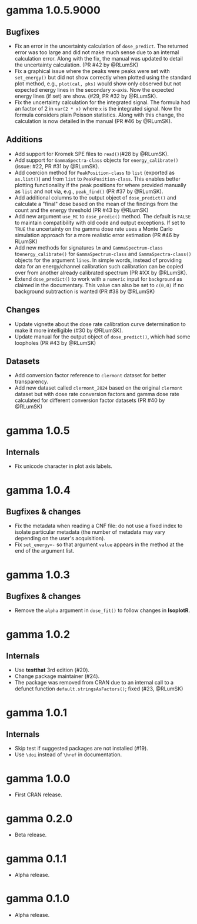 # gamma 1.0.5.9000
## Bugfixes
* Fix an error in the uncertainty calculation of `dose_predict`. The returned error was too large and did not make 
much sense due to an internal calculation error. Along with the fix, the manual was updated to detail the 
uncertainty calculation. (PR #42 by @RLumSK)
* Fix a graphical issue where the peaks were peaks were set with `set_energy()` but did not show correctly when plotted using the standard plot method, e.g., `plot(cal, pks)` would show only observed but not expected energy lines in the secondary x-axis. Now the expected energy lines (if set) are show. (#29, PR #32 by @RLumSK).
* Fix the uncertainty calculation for the integrated signal. The formula had an factor of 2 in `var(2 * x)` where `x` is the integrated signal. Now the formula considers plain Poisson statistics. Along with this change, the calculation is now detailed in the manual (PR #46 by @RLumSK).

## Additions
* Add support for Kromek SPE files to `read()`(#28 by @RLumSK).
* Add support for `GammaSpectra-class` objects for `energy_calibrate()`(issue: #22, PR #31 by @RLumSK).
* Add coercion method for `PeakPosition-class` to `list` (exported as `as.list()`) and from `list` to `PeakPosition-class`. This enables better plotting functionality if the peak positions for where provided manually as `list` and not via, e.g., `peak_find()` (PR #37 by @RLumSK).
* Add additional columns to the output object of `dose_predict()` and calculate a "final" dose based on the mean of the findings from the count and the energy threshold (PR #43 by @RLumSK) 
* Add new argument `use_MC` to `dose_predic()` method. The default is `FALSE` to maintain compatibility with old code and output exceptions. If set to `TRUE` the uncertainty on the gamma dose rate uses a Monte Carlo simulation approach for a more realistic error estimation (PR #46 by RLumSK)
* Add new methods for signatures `lm` and `GammaSpectrum-class` to`energy_calibrate()` for `GammaSpectrum-class` and `GammaSpectra-class()` objects for the argument `lines`. In simple words, instead of providing data for an energy/channel calibration such calibration can be copied over from another already calibrated spectrum (PR #XX by @RLumSK).  
* Extend `dose_predict()` to work with a `numeric` input for `background` as claimed in the documentary. This value can also be set to `c(0,0)` if no background
subtraction is wanted (PR #38 by @RLumSK)

## Changes
* Update vignette about the dose rate calibration curve determination to make it more intelligible (#30 by @RLumSK). 
* Update manual for the output object of `dose_predict()`, which had some loopholes (PR #43 by @RLumSK) 

## Datasets
* Add conversion factor reference to `clermont` dataset for better transparency.
* Add new dataset called `clermont_2024` based on the original `clermont` dataset but with dose rate conversion factors and gamma dose rate calculated for different conversion factor datasets (PR #40 by @RLumSK)

# gamma 1.0.5

## Internals
* Fix unicode character in plot axis labels.

# gamma 1.0.4
## Bugfixes & changes
* Fix the metadata when reading a CNF file: do not use a fixed index to isolate particular metadata (the number of metadata may vary depending on the user's acquisition).
* Fix `set_energy<-` so that argument `value` appears in the method at the end of the argument list.

# gamma 1.0.3
## Bugfixes & changes
* Remove the `alpha` argument in `dose_fit()` to follow changes in **IsoplotR**.

# gamma 1.0.2
## Internals
* Use **testthat** 3rd edition (#20).
* Change package maintainer (#24).
* The package was removed from CRAN due to an internal call to a defunct function `default.stringsAsFactors()`; fixed (#23, @RLumSK)

# gamma 1.0.1

## Internals
* Skip test if suggested packages are not installed (#19).
* Use `\doi` instead of `\href` in documentation.

# gamma 1.0.0

* First CRAN release.

# gamma 0.2.0

* Beta release.

# gamma 0.1.1

* Alpha release.

# gamma 0.1.0

* Alpha release.
